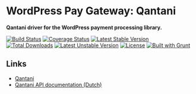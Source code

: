 # WordPress Pay Gateway: Qantani

**Qantani driver for the WordPress payment processing library.**

[![Build Status](https://travis-ci.org/wp-pay-gateways/qantani.svg?branch=develop)](https://travis-ci.org/wp-pay-gateways/qantani)
[![Coverage Status](https://coveralls.io/repos/wp-pay-gateways/qantani/badge.svg?branch=master&service=github)](https://coveralls.io/github/wp-pay-gateways/qantani?branch=master)
[![Latest Stable Version](https://poser.pugx.org/wp-pay-gateways/qantani/v/stable.svg)](https://packagist.org/packages/wp-pay-gateways/qantani)
[![Total Downloads](https://poser.pugx.org/wp-pay-gateways/qantani/downloads.svg)](https://packagist.org/packages/wp-pay-gateways/qantani)
[![Latest Unstable Version](https://poser.pugx.org/wp-pay-gateways/qantani/v/unstable.svg)](https://packagist.org/packages/wp-pay-gateways/qantani)
[![License](https://poser.pugx.org/wp-pay-gateways/qantani/license.svg)](https://packagist.org/packages/wp-pay-gateways/qantani)
[![Built with Grunt](https://cdn.gruntjs.com/builtwith.png)](http://gruntjs.com/)

## Links

*	[Qantani](https://www.qantani.com/)
*	[Qantani API documentation (Dutch)](https://www.qantani.com/nl/documentatie/api-documentatie)
